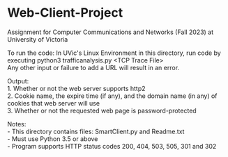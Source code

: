 # Web-Client-Project
Assignment for Computer Communications and Networks (Fall 2023) at University of Victoria

To run the code: 
    In UVic's Linux Environment in this directory, run code by executing python3 trafficanalysis.py \<TCP Trace File\> <br>
    Any other input or failure to add a URL will result in an error.

Output: <br> 
    1. Whether or not the web server supports http2 <br> 
    2. Cookie name, the expire time (if any), and the domain name (in any) of cookies that web server will use <br> 
    3. Whether or not the requested web page is password-protected 

Notes: <br> 
    - This directory contains files: SmartClient.py and Readme.txt <br> 
    - Must use Python 3.5 or above <br> 
    - Program supports HTTP status codes 200, 404, 503, 505, 301 and 302 <br> 
